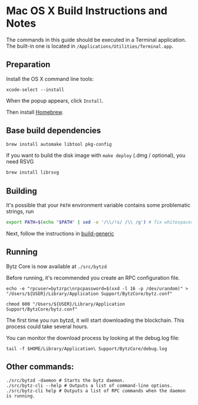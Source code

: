 Mac OS X Build Instructions and Notes
====================================
The commands in this guide should be executed in a Terminal application.
The built-in one is located in `/Applications/Utilities/Terminal.app`.

Preparation
-----------
Install the OS X command line tools:

`xcode-select --install`

When the popup appears, click `Install`.

Then install [Homebrew](https://brew.sh).

Base build dependencies
-----------------------

```bash
brew install automake libtool pkg-config
```

If you want to build the disk image with `make deploy` (.dmg / optional), you need RSVG
```bash
brew install librsvg
```

Building
--------

It's possible that your `PATH` environment variable contains some problematic strings, run
```bash
export PATH=$(echo "$PATH" | sed -e '/\\/!s/ /\\ /g') # fix whitespaces
```

Next, follow the instructions in [build-generic](build-generic.md)

Running
-------

Bytz Core is now available at `./src/bytzd`

Before running, it's recommended you create an RPC configuration file.

    echo -e "rpcuser=bytzrpc\nrpcpassword=$(xxd -l 16 -p /dev/urandom)" > "/Users/${USER}/Library/Application Support/BytzCore/bytz.conf"

    chmod 600 "/Users/${USER}/Library/Application Support/BytzCore/bytz.conf"

The first time you run bytzd, it will start downloading the blockchain. This process could take several hours.

You can monitor the download process by looking at the debug.log file:

    tail -f $HOME/Library/Application\ Support/BytzCore/debug.log

Other commands:
-------

    ./src/bytzd -daemon # Starts the bytz daemon.
    ./src/bytz-cli --help # Outputs a list of command-line options.
    ./src/bytz-cli help # Outputs a list of RPC commands when the daemon is running.
